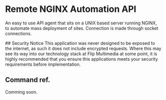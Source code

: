 # Remote NGINX Automation API
An easy to use API agent that sits on a UNIX based server running NGINX, to automate mass deployment of sites. Connection is made through socket connections.

## Security Notice
This application was never designed to be exposed to the internet, as such it does not include encrypted requests. Where this may see its way into our
technology stack at Flip Multimedia at some point, it is highly recommended that you ensure this applications meets your security requirements before
implementation.

## Command ref.
Comming soon.